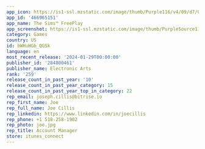 ```yaml
---
app_icon: https://is1-ssl.mzstatic.com/image/thumb/Purple116/v4/09/d7/0f/09d70f5e-23e6-71c0-8ccf-1fc8ef28d496/AppIcon-0-0-1x_U007emarketing-0-7-0-85-220.png/1024x1024bb.png
app_id: '466965151'
app_name: The Sims™ FreePlay
app_screenshot: https://is1-ssl.mzstatic.com/image/thumb/PurpleSource116/v4/bf/87/89/bf87891a-eab2-8d10-e672-fb9941c5b637/57de337f-eeae-4781-a566-aa23f57080a0_SFP_U96_Evergreen_Keyart_CBS1-iOS_IPHONEXSMAX_GENERIC_2688x1242_EN.jpg/2688x1242bb.png
category: Games
country: US
id: bWHuHGb_QGSk
language: en
most_recent_release: '2024-01-29T00:00:00'
publisher_id: '284800461'
publisher_name: Electronic Arts
rank: '259'
release_count_in_past_year: '10'
release_count_in_past_year_category: 15
release_count_in_past_year_top_in_category: 22
rep_email: joseph.cillis@bitrise.io
rep_first_name: Joe
rep_full_name: Joe Cillis
rep_linkedin: https://www.linkedin.com/in/joecillis
rep_phone: +1 518-258-1902
rep_photo: joe.jpg
rep_title: Account Manager
store: itunes_connect
---
```

